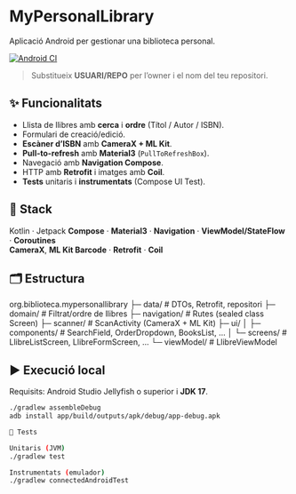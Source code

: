# MyPersonalLibrary

Aplicació Android per gestionar una biblioteca personal.

[![Android CI](https://github.com/USUARI/REPO/actions/workflows/android-ci.yml/badge.svg)](https://github.com/USUARI/REPO/actions/workflows/android-ci.yml)
> Substitueix **USUARI/REPO** per l’owner i el nom del teu repositori.

## ✨ Funcionalitats
- Llista de llibres amb **cerca** i **ordre** (Títol / Autor / ISBN).
- Formulari de creació/edició.
- **Escàner d’ISBN** amb **CameraX + ML Kit**.
- **Pull-to-refresh** amb **Material3** (`PullToRefreshBox`).
- Navegació amb **Navigation Compose**.
- HTTP amb **Retrofit** i imatges amb **Coil**.
- **Tests** unitaris i **instrumentats** (Compose UI Test).

## 🧱 Stack
Kotlin · Jetpack **Compose** · **Material3** · **Navigation** · **ViewModel/StateFlow** · **Coroutines**  
**CameraX**, **ML Kit Barcode** · **Retrofit** · **Coil**

## 🗂 Estructura
org.biblioteca.mypersonallibrary
├─ data/ # DTOs, Retrofit, repositori
├─ domain/ # Filtrat/ordre de llibres
├─ navigation/ # Rutes (sealed class Screen)
├─ scanner/ # ScanActivity (CameraX + ML Kit)
├─ ui/
│ ├─ components/ # SearchField, OrderDropdown, BooksList, ...
│ └─ screens/ # LlibreListScreen, LlibreFormScreen, ...
└─ viewModel/ # LlibreViewModel


## ▶️ Execució local
Requisits: Android Studio Jellyfish o superior i **JDK 17**.
```bash
./gradlew assembleDebug
adb install app/build/outputs/apk/debug/app-debug.apk

🧪 Tests

Unitaris (JVM)
./gradlew test

Instrumentats (emulador)
./gradlew connectedAndroidTest
